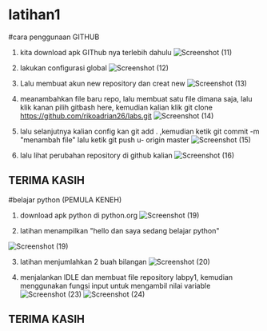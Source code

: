 # latihan1

#cara penggunaan GITHUB

1. kita download apk GIThub nya terlebih dahulu 
![Screenshot (11)](https://user-images.githubusercontent.com/115749975/197332125-d416fb1c-0367-4a19-94f1-1d149ce644ff.png)

2. lakukan configurasi global 
![Screenshot (12)](https://user-images.githubusercontent.com/115749975/197332252-663a4e32-8866-4fdb-8c41-f8436718c5cf.png)

3. Lalu membuat akun new repository dan creat new
![Screenshot (13)](https://user-images.githubusercontent.com/115749975/197332362-4c0e7725-9708-483d-b19e-9ddbc83dbf7c.png)

4. meanambahkan file baru repo, lalu membuat satu file dimana saja, lalu klik kanan pilih gitbash here, kemudian kalian klik git clone https://github.com/rikoadrian26/labs.git
![Screenshot (14)](https://user-images.githubusercontent.com/115749975/197332594-eb4ecf5b-2826-4d6e-89af-9bbbb137516a.png)

5. lalu selanjutnya kalian config kan git add . ,kemudian ketik git commit -m "menambah file"
lalu ketik git push u- origin master
![Screenshot (15)](https://user-images.githubusercontent.com/115749975/197333034-9f15b01a-5b6b-44b1-a2bd-dc4cafdef61b.png)

6. lalu lihat perubahan repository di github kalian
![Screenshot (16)](https://user-images.githubusercontent.com/115749975/197333090-4906ac16-e405-42d9-af22-5376a3244c1f.png)

TERIMA KASIH
--------------------------------------------------------------------------------------------------

#belajar python (PEMULA KENEH)

1. download apk python di python.org
![Screenshot (19)](https://user-images.githubusercontent.com/115749975/197333756-e27e3c26-670b-4cfa-bb89-e045678fcb83.png)
 
2. latihan menampilkan "hello dan saya sedang belajar python"

![Screenshot (19)](https://user-images.githubusercontent.com/115749975/197335885-e59edcd3-f909-4b02-95e6-b944c5458656.png)

3. latihan menjumlahkan 2 buah bilangan
![Screenshot (20)](https://user-images.githubusercontent.com/115749975/197335933-682b8611-7eac-4562-b748-ce0b0c7685b6.png)

4. menjalankan IDLE dan membuat file repository labpy1, kemudian menggunakan fungsi input untuk mengambil nilai variable
![Screenshot (23)](https://user-images.githubusercontent.com/115749975/197336030-b6050ff1-8342-4c44-9874-8737fbcebed7.png)
![Screenshot (24)](https://user-images.githubusercontent.com/115749975/197336045-977dcde0-7e00-4c3d-bac3-8b8b3a7362e5.png)

TERIMA KASIH
--------------------------------------------------------------------------------------------------




